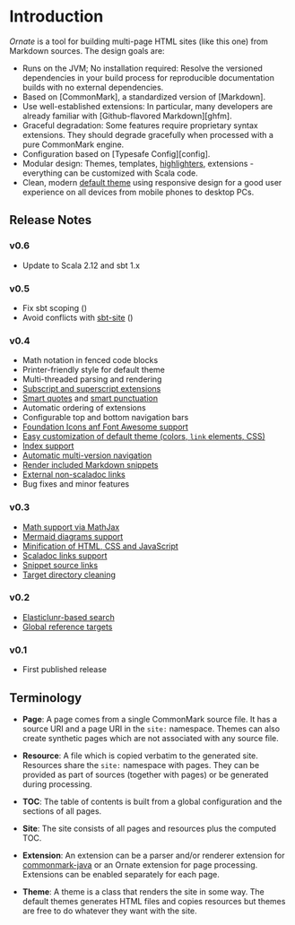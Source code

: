 # Introduction

*Ornate* is a tool for building multi-page HTML sites (like this one) from Markdown sources. The design goals are:

- Runs on the JVM; No installation required: Resolve the versioned dependencies in your build process for reproducible documentation builds with no external dependencies.
- Based on [CommonMark], a standardized version of [Markdown].
- Use well-established extensions: In particular, many developers are already familiar with [Github-flavored Markdown][ghfm].
- Graceful degradation: Some features require proprietary syntax extensions. They should degrade gracefully when processed with a pure CommonMark engine.
- Configuration based on [Typesafe Config][config].
- Modular design: Themes, templates, [highlighters](highlighting.md), extensions - everything can be customized with Scala code.
- Clean, modern [default theme](default-theme.md) using responsive design for a good user experience on all devices from mobile phones to desktop PCs.

## Release Notes

### v0.6

- Update to Scala 2.12 and sbt 1.x

### v0.5

- Fix sbt scoping ([](issue:9))
- Avoid conflicts with [sbt-site](https://github.com/sbt/sbt-site) ([](issue:6))

### v0.4

- Math notation in fenced code blocks
- Printer-friendly style for default theme
- Multi-threaded parsing and rendering
- [Subscript and superscript extensions](markdown.md#subscript-and-superscript)
- [Smart quotes](markdown.md#smartquotes) and [smart punctuation](markdown.md#smartpunctuation)
- Automatic ordering of extensions
- Configurable top and bottom navigation bars
- [Foundation Icons anf Font Awesome support](images.md#theme-specific-uri-schemes)
- [Easy customization of default theme (colors, `link` elements, CSS)](default-theme.md#customization)
- [Index support](default-theme.md#index)
- [Automatic multi-version navigation](default-theme.md#multi-version-sites)
- [Render included Markdown snippets](markdown.md#rendermarkdown)
- [External non-scaladoc links](markdown.md#externallinks)
- Bug fixes and minor features

### v0.3

- [Math support via MathJax](math.md)
- [Mermaid diagrams support](diagrams.md)
- [Minification of HTML, CSS and JavaScript](default-theme.md#minification)
- [Scaladoc links support](markdown.md#scaladoclinks)
- [Snippet source links](default-theme.md#snippet-source-links)
- [Target directory cleaning](running.md#cleaning)

### v0.2

- [Elasticlunr-based search](default-theme.md#search)
- [Global reference targets](markdown.md#globalrefs)

### v0.1

- First published release

## Terminology

- **Page**: A page comes from a single CommonMark source file. It has a source URI and a page URI in the `site:` namespace. Themes can also create synthetic pages which are not associated with any source file.

- **Resource**: A file which is copied verbatim to the generated site. Resources share the `site:` namespace with pages. They can be provided as part of sources (together with pages) or be generated during processing.

- **TOC**: The table of contents is built from a global configuration and the sections of all pages.

- **Site**: The site consists of all pages and resources plus the computed TOC.

- **Extension**: An extension can be a parser and/or renderer extension for [commonmark-java](https://github.com/atlassian/commonmark-java) or an Ornate extension for page processing. Extensions can be enabled separately for each page.

- **Theme**: A theme is a class that renders the site in some way. The default themes generates HTML files and copies resources but themes are free to do whatever they want with the site.
